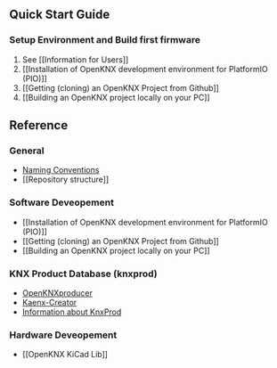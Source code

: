 ## Quick Start Guide

### Setup Environment and Build first firmware

1. See [[Information for Users]]
2. [[Installation of OpenKNX development environment for PlatformIO (PIO)]]
3. [[Getting (cloning) an OpenKNX Project from Github]]
4. [[Building an OpenKNX project locally on your PC]]

## Reference

### General

 - [Naming Conventions](Naming-Conventions)
 - [[Repository structure]]

### Software Deveopement

 - [[Installation of OpenKNX development environment for PlatformIO (PIO)]]
 - [[Getting (cloning) an OpenKNX Project from Github]]
 - [[Building an OpenKNX project locally on your PC]]

### KNX Product Database (knxprod)

 - [OpenKNXproducer](https://github.com/OpenKNX/OpenKNXproducer)
 - [Kaenx-Creator](https://github.com/OpenKNX/Kaenx-Creator)
 - [Information about KnxProd](/OpenKNX/OpenKNX/wiki/Information-about-KnxProd)


### Hardware Deveopement

 - [[OpenKNX KiCad Lib]]